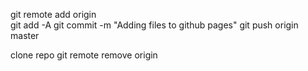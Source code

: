 git remote add origin   
git add -A
git commit -m "Adding files to github pages"
git push origin master


clone repo
git remote remove origin 